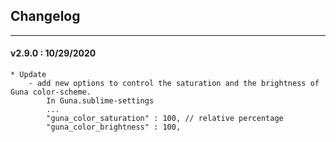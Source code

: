 ## Changelog
***

#### v2.9.0 : 10/29/2020

	* Update
		- add new options to control the saturation and the brightness of Guna color-scheme.
			In Guna.sublime-settings
			...
			"guna_color_saturation" : 100, // relative percentage
			"guna_color_brightness" : 100,
